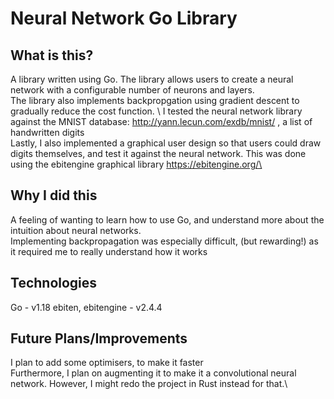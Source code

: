 # Neural Network Go Library

## What is this? 
A library written using Go. The library allows users to create a neural network with a configurable number of neurons and layers.\
The library also implements backpropgation using gradient descent to gradually reduce the cost function. \ 
I tested the neural network library against the MNIST database: http://yann.lecun.com/exdb/mnist/ , a list of handwritten digits \
Lastly, I also implemented a graphical user design so that users could draw digits themselves, and test it against the neural network. 
This was done using the ebitengine graphical library https://ebitengine.org/\

## Why I did this
A feeling of wanting to learn how to use Go, and understand more about the intuition about neural networks. \
Implementing backpropagation was especially difficult, (but rewarding!) as it required me to really understand how it works

## Technologies
Go - v1.18
ebiten, ebitengine - v2.4.4

## Future Plans/Improvements
I plan to add some optimisers, to make it faster \
Furthermore, I plan on augmenting it to make it a convolutional neural network. However, I might redo the project in Rust instead for that.\
